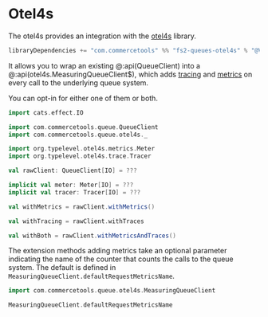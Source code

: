 # Otel4s

The otel4s provides an integration with the [otel4s][otel4s] library.

```scala
libraryDependencies += "com.commercetools" %% "fs2-queues-otel4s" % "@VERSION@"
```

It allows you to wrap an existing @:api(QueueClient) into a @:api(otel4s.MeasuringQueueClient$), which adds [tracing][otel4s-tracing] and [metrics][otel4s-metrics] on every call to the underlying queue system.

You can opt-in for either one of them or both.

```scala mdoc:compile-only
import cats.effect.IO

import com.commercetools.queue.QueueClient
import com.commercetools.queue.otel4s._

import org.typelevel.otel4s.metrics.Meter
import org.typelevel.otel4s.trace.Tracer

val rawClient: QueueClient[IO] = ???

implicit val meter: Meter[IO] = ???
implicit val tracer: Tracer[IO] = ???

val withMetrics = rawClient.withMetrics()

val withTracing = rawClient.withTraces

val withBoth = rawClient.withMetricsAndTraces()
```

The extension methods adding metrics take an optional parameter indicating the name of the counter that counts the calls to the queue system. The default is defined in `MeasuringQueueClient.defaultRequestMetricsName`.

```scala mdoc
import com.commercetools.queue.otel4s.MeasuringQueueClient

MeasuringQueueClient.defaultRequestMetricsName
```

[otel4s]: https://typelevel.org/otel4s/
[otel4s-tracing]: https://typelevel.org/otel4s/instrumentation/tracing.html
[otel4s-metrics]: https://typelevel.org/otel4s/instrumentation/metrics.html
